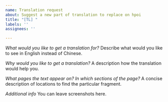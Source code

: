 ```yaml
---
name: Translation request
about: Suggest a new part of translation to replace on hpoi
title: "[TL] "
labels: ''
assignees: ''

---
```


*What would you like to get a translation for?*
Describe what would you like to see in English instead of Chinese.

*Why would you like to get a translation?*
A description how the translation would help you.

*What pages the text appear on? In which sections of the page?* 
A concise description of locations to find the particular fragment.

*Additional info*
You can leave screenshots here.
